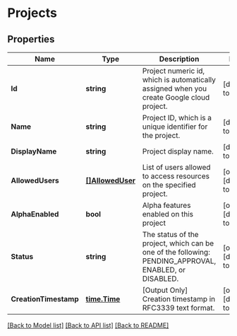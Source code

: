 # Projects

## Properties
Name | Type | Description | Notes
------------ | ------------- | ------------- | -------------
**Id** | **string** | Project numeric id, which is automatically assigned when you create Google cloud project. | [default to null]
**Name** | **string** | Project ID, which is a unique identifier for the project. | [default to null]
**DisplayName** | **string** | Project display name. | [default to null]
**AllowedUsers** | [**[]AllowedUser**](AllowedUser.md) | List of users allowed to access resources on the specified project. | [optional] [default to null]
**AlphaEnabled** | **bool** | Alpha features enabled on this project | [optional] [default to null]
**Status** | **string** | The status of the project, which can be one of the following: PENDING_APPROVAL, ENABLED, or DISABLED. | [optional] [default to null]
**CreationTimestamp** | [**time.Time**](time.Time.md) | [Output Only] Creation timestamp in RFC3339 text format. | [optional] [default to null]

[[Back to Model list]](../README.md#documentation-for-models) [[Back to API list]](../README.md#documentation-for-api-endpoints) [[Back to README]](../README.md)


